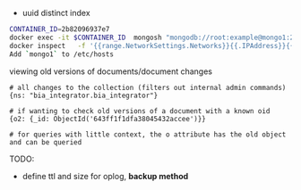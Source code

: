 - uuid distinct index

```bash
CONTAINER_ID=2b82096937e7
docker exec -it $CONTAINER_ID  mongosh "mongodb://root:example@mongo1:27018" --eval "rs.initiate();"
docker inspect   -f '{{range.NetworkSettings.Networks}}{{.IPAddress}}{{end}}' $CONTAINER_ID
Add `mongo1` to /etc/hosts
```

viewing old versions of documents/document changes

```
# all changes to the collection (filters out internal admin commands)
{ns: "bia_integrator.bia_integrator"}

# if wanting to check old versions of a document with a known oid
{o2: {_id: ObjectId('643ff1f1dfa38045432accee')}}

# for queries with little context, the o attribute has the old object and can be queried
```

TODO:
- define ttl and size for oplog, **backup method**